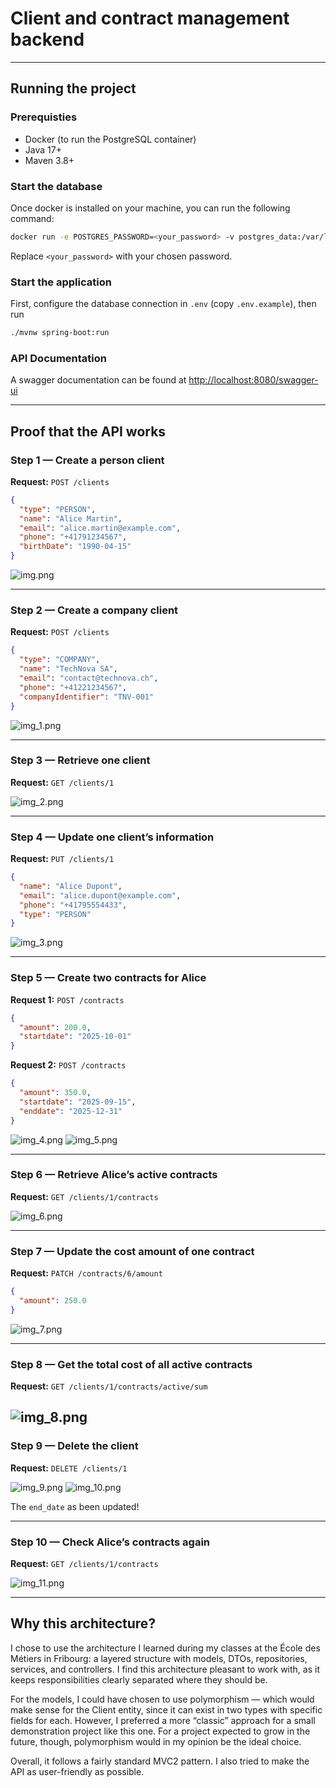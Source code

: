 # Client and contract management backend

---

## Running the project
### Prerequisties
- Docker (to run the PostgreSQL container)
- Java 17+
- Maven 3.8+

### Start the database
Once docker is installed on your machine, you can run the following command:
```bash
docker run -e POSTGRES_PASSWORD=<your_password> -v postgres_data:/var/lib/postgresql -p 5432:5432 -d postgres:18
```
Replace `<your_password>` with your chosen password.

### Start the application
First, configure the database connection in `.env` (copy `.env.example`), then run
```bash
./mvnw spring-boot:run
```

### API Documentation
A swagger documentation can be found at <http://localhost:8080/swagger-ui>

---

## Proof that the API works
### **Step 1 — Create a person client**

**Request:**
`POST /clients`

```json
{
  "type": "PERSON",
  "name": "Alice Martin",
  "email": "alice.martin@example.com",
  "phone": "+41791234567",
  "birthDate": "1990-04-15"
}
```

![img.png](images/img.png)

---

### **Step 2 — Create a company client**

**Request:**
`POST /clients`

```json
{
  "type": "COMPANY",
  "name": "TechNova SA",
  "email": "contact@technova.ch",
  "phone": "+41221234567",
  "companyIdentifier": "TNV-001"
}
```

![img_1.png](images/img_1.png)

---

### **Step 3 — Retrieve one client**

**Request:**
`GET /clients/1`

![img_2.png](images/img_2.png)

---

### **Step 4 — Update one client’s information**

**Request:**
`PUT /clients/1`

```json
{
  "name": "Alice Dupont",
  "email": "alice.dupont@example.com",
  "phone": "+41795554433",
  "type": "PERSON"
}
```

![img_3.png](images/img_3.png)

---

### **Step 5 — Create two contracts for Alice**

**Request 1:**
`POST /contracts`

```json
{
  "amount": 200.0,
  "startdate": "2025-10-01"
}
```

**Request 2:**
`POST /contracts`

```json
{
  "amount": 350.0,
  "startdate": "2025-09-15",
  "enddate": "2025-12-31"
}
```

![img_4.png](images/img_4.png)
![img_5.png](images/img_5.png)

---

### **Step 6 — Retrieve Alice’s active contracts**

**Request:**
`GET /clients/1/contracts`

![img_6.png](images/img_6.png)

---

### **Step 7 — Update the cost amount of one contract**

**Request:**
`PATCH /contracts/6/amount`

```json
{ 
  "amount": 250.0
}
```

![img_7.png](images/img_7.png)

---

### **Step 8 — Get the total cost of all active contracts**

**Request:**
`GET /clients/1/contracts/active/sum`

![img_8.png](images/img_8.png)
---

### **Step 9 — Delete the client**

**Request:**
`DELETE /clients/1`

![img_9.png](images/img_9.png)
![img_10.png](images/img_10.png)

The `end_date` as been updated!

---

### **Step 10 — Check Alice’s contracts again**

**Request:**
`GET /clients/1/contracts`

![img_11.png](images/img_11.png)

---

## Why this architecture?
I chose to use the architecture I learned during my classes at the École des Métiers in Fribourg: a layered structure with models, DTOs, repositories, services, and controllers. I find this architecture pleasant to work with, as it keeps responsibilities clearly separated where they should be.

For the models, I could have chosen to use polymorphism — which would make sense for the Client entity, since it can exist in two types with specific fields for each. However, I preferred a more “classic” approach for a small demonstration project like this one. For a project expected to grow in the future, though, polymorphism would in my opinion be the ideal choice.

Overall, it follows a fairly standard MVC2 pattern. I also tried to make the API as user-friendly as possible.